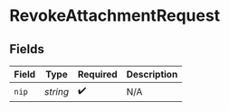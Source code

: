 # RevokeAttachmentRequest


## Fields

| Field              | Type               | Required           | Description        |
| ------------------ | ------------------ | ------------------ | ------------------ |
| `nip`              | *string*           | :heavy_check_mark: | N/A                |